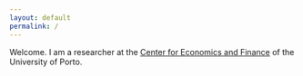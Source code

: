 ```yaml
---
layout: default
permalink: /
---
```

Welcome. I am a researcher at the [Center for Economics and Finance](http://cefup.fep.up.pt) of the University of Porto.
